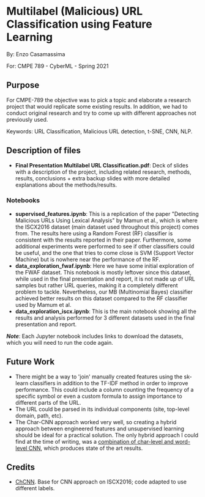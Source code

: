 # Multilabel (Malicious) URL Classification using Feature Learning
By: Enzo Casamassima

For: CMPE 789 - CyberML - Spring 2021

## Purpose

For CMPE-789 the objective was to pick a topic and elaborate a research project that would replicate some existing results. In addition, we had to conduct original research and try to come up with different approaches not previously used.

Keywords: URL Classification, Malicious URL detection, t-SNE, CNN, NLP.

## Description of files

* **Final Presentation Multilabel URL Classification.pdf**: Deck of slides with a description of the project, including related research, methods, results, conclusions + extra backup slides with more detailed explanations about the methods/results.

### Notebooks
* **supervised_features.ipynb**: This is a replication of the paper "Detecting Malicious URLs Using Lexical Analysis" by Mamun et al., which is where the ISCX2016 dataset (main dataset used throughout this project) comes from. The results here using a Random Forest (RF) classifier is consistent with the results reported in their paper. Furthermore, some additional experiments were performed to see if other classifiers could be useful, and the one that tries to come close is SVM (Support Vector Machine) but is nowhere near the performance of the RF.
* **data_exploration_fwaf.ipynb**: Here we have some initial exploration of the FWAF dataset. This notebook is mostly leftover since this dataset, while used in the final presentation and report, it is not made up of URL samples but rather URL queries, making it a completely different problem to tackle. Nevertheless, our MB (Multinomial Bayes) classifier achieved better results on this dataset compared to the RF classifier used by Mamum et al.
* **data_exploration_iscx.ipynb**: This is the main notebook showing all the results and analysis performed for 3 different datasets used in the final presentation and report.

***Note***: Each Jupyter notebook includes links to download the datasets, which you will need to run the code again.

## Future Work
* There might be a way to 'join' manually created features using the sk-learn classifiers in addition to the TF-IDF method in order to improve performance. This could include a column counting the frequency of a specific symbol or even a custom formula to assign importance to different parts of the URL.
* The URL could be parsed in its individual components (site, top-level domain, path, etc).
* The Char-CNN approach worked very well, so creating a hybrid approach between engineered features and unsupervised learning should be ideal for a practical solution. The only hybrid approach I could find at the time of writing, was a [combination of char-level and word-level CNN](http://arxiv.org/abs/1802.03162), which produces state of the art results.

## Credits
* [ChCNN](https://github.com/rashimo/ChCNN). Base for CNN approach on ISCX2016; code adapted to use different labels.
